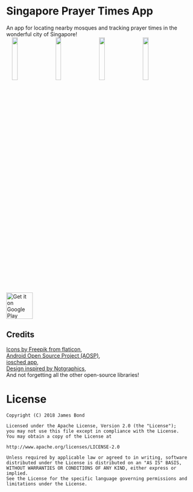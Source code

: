 # Singapore Prayer Times App
An app for locating nearby mosques and tracking prayer times in the wonderful city of Singapore!
<br>
<img src="screenshots/Screenshot_20181219-140713.png" width="17%" hspace="15"/><img src="screenshots/Screenshot_20181219-140726.png" width="17%" hspace="15" /><img src="screenshots/Screenshot_20181219-140748.png" width="17%" hspace="15"/><img src="screenshots/Screenshot_20181219-140954-min.png"  width="17%" hspace="15"/>

<a href="https://play.google.com/store/apps/details?id=com.nibmz7gmail.sgprayertimemusollah">
<img src="https://play.google.com/intl/en_us/badges/images/generic/en_badge_web_generic.png" height="70" alt="Get it on Google Play"/></a>

## Credits
[Icons by Freepik from flaticon](https://www.flaticon.com/), <br>
[Android Open Source Project (AOSP)](https://source.android.com/), <br>
[iosched app](https://github.com/google/iosched), <br>
[Design inspired by Notgraphics](https://dribbble.com/shots/2743209-Prayer-Time-App), <br>
And not forgetting all the other open-source libraries!

# License
```
Copyright (C) 2018 James Bond 

Licensed under the Apache License, Version 2.0 (the "License");
you may not use this file except in compliance with the License.
You may obtain a copy of the License at

http://www.apache.org/licenses/LICENSE-2.0

Unless required by applicable law or agreed to in writing, software
distributed under the License is distributed on an "AS IS" BASIS,
WITHOUT WARRANTIES OR CONDITIONS OF ANY KIND, either express or implied.
See the License for the specific language governing permissions and
limitations under the License.
```


